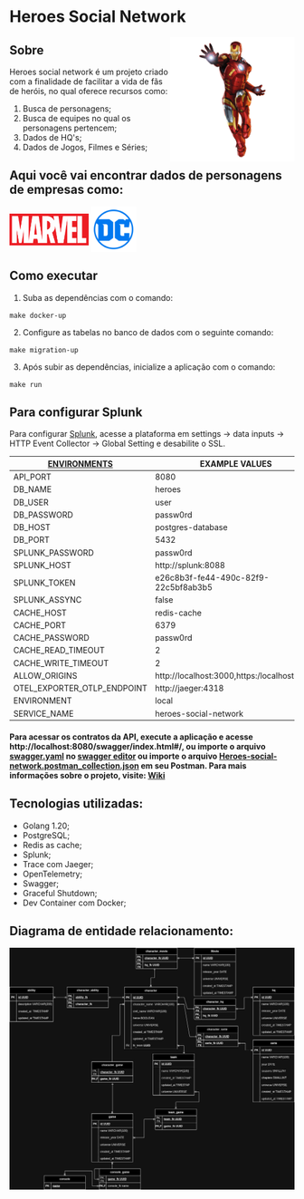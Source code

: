 # Heroes Social Network

<img align="right" width="220px" src="docs/assets/ironman.png">

## Sobre


Heroes social network é um projeto criado com a finalidade de facilitar a vida de fãs de heróis, no qual oferece recursos como:

1. Busca de personagens;
2. Busca de equipes no qual os personagens pertencem;
3. Dados de HQ's;
4. Dados de Jogos, Filmes e Séries;


## Aqui você vai encontrar dados de personagens de empresas como:

<img align="center" width="140px" src="docs/assets/marvel.png">
<img align="center" width="80px" src="docs/assets/DC_Comics_logo.png">



## Como executar

1. Suba as dependências com o comando:
~~~ make 
make docker-up
~~~

2. Configure as tabelas no banco de dados com o seguinte comando:
~~~
make migration-up
~~~

3. Após subir as dependências, inicialize a aplicação com o comando:
~~~
make run
~~~

## Para configurar Splunk

Para configurar [Splunk](http://localhost:8000/), acesse a plataforma em settings -> data inputs -> HTTP Event Collector -> Global Setting e desabilite o SSL.

|[ENVIRONMENTS](build/.env.example)                  | EXAMPLE VALUES                           |
|----------------------------|------------------------------------------|
|API_PORT                    | 8080                                     |
|DB_NAME                     | heroes                                   |
|DB_USER                     | user                                     |
|DB_PASSWORD                 |passw0rd                                  |
|DB_HOST                     |postgres-database                         |
|DB_PORT                     |5432                                      |
|SPLUNK_PASSWORD             |passw0rd                                  |
|SPLUNK_HOST                 |http://splunk:8088                        |
|SPLUNK_TOKEN                |e26c8b3f-fe44-490c-82f9-22c5bf8ab3b5      |
|SPLUNK_ASSYNC               |false                                     |
|CACHE_HOST                  |redis-cache                               |
|CACHE_PORT                  |6379                                      |
|CACHE_PASSWORD              |passw0rd                                  |
|CACHE_READ_TIMEOUT          |2                                         |
|CACHE_WRITE_TIMEOUT         |2                                         |
|ALLOW_ORIGINS               |http://localhost:3000,https:/localhost:8080|
|OTEL_EXPORTER_OTLP_ENDPOINT |http://jaeger:4318                        |
|ENVIRONMENT                 |local                                     |
|SERVICE_NAME                |heroes-social-network                     |


#### Para acessar os contratos da API, execute a aplicação e acesse http://localhost:8080/swagger/index.html#/, ou importe o arquivo [swagger.yaml](/docs/swagger.yaml) no [swagger editor](https://editor.swagger.io/) ou importe o arquivo [Heroes-social-network.postman_collection.json](/docs/heroes-social-network.postman_collection.json) em seu Postman. Para mais informações sobre o projeto, visite: [Wiki](https://github.com/LeandroAlcantara-1997/heroes-social-network/wiki)


## Tecnologias utilizadas:

* Golang 1.20;
* PostgreSQL;
* Redis as cache;
* Splunk;
* Trace com Jaeger;
* OpenTelemetry;
* Swagger;
* Graceful Shutdown;
* Dev Container com Docker;


## Diagrama de entidade relacionamento:

![diagram](/docs/assets/heroes-social-network.jpg)